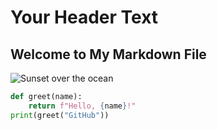 # Your Header Text
## Welcome to My Markdown File
![Sunset over the ocean](https://images.unsplash.com/photo-1507525428034-b723cf961d3e)
```python
def greet(name):
    return f"Hello, {name}!"
print(greet("GitHub"))
